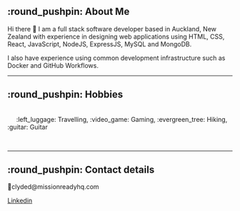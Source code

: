 <h2><b>:round_pushpin: About Me </b></h2>
<p>
Hi there 👋 I am a full stack software developer based in Auckland, New Zealand with experience in designing web applications using HTML, CSS, React, JavaScript, NodeJS, ExpressJS, MySQL and MongoDB.

I also have experience using common development infrastructure such as Docker and GitHub Workflows. 


<hr/>
<h2><b>:round_pushpin: Hobbies</b></h2>
<p></br>&nbsp&nbsp&nbsp&nbsp :left_luggage: Travelling, :video_game: Gaming, :evergreen_tree: Hiking,  :guitar: Guitar </p><br/>

<hr>
<h2><b> :round_pushpin: Contact details</b></h2>
<p >📧clyded@missionreadyhq.com </p>
<a href="">Linkedin</a><br/><br/>
